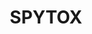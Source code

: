 ---
title: SPYTOX
description: SPYTOX is the authority in online people search. With comprehensive personal information, including cell phone numbers, for over 275 million people nationwide. SPTOX provides answers to over 3 million searches every day is one of the top ranked domain for human information.
url: https://www.spytox.com/
image:
    # url: '/assets/images/cafe.png'
    # alt: 'Cafe'
tags: ['osint']
pubDate: 2023-12-13
draft: false
---